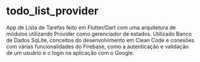 # todo_list_provider
App de Lista de Tarefas feito em Flutter/Dart com uma arquitetura de módulos utilizando Provider como gerenciador de estados. Utilizado Banco de Dados SqLite, conceitos do desenvolvimento em Clean Code e conexões com várias funcionalidades do Firebase, como a autenticação e validação de um usuário e o login na aplicação com o Google.

